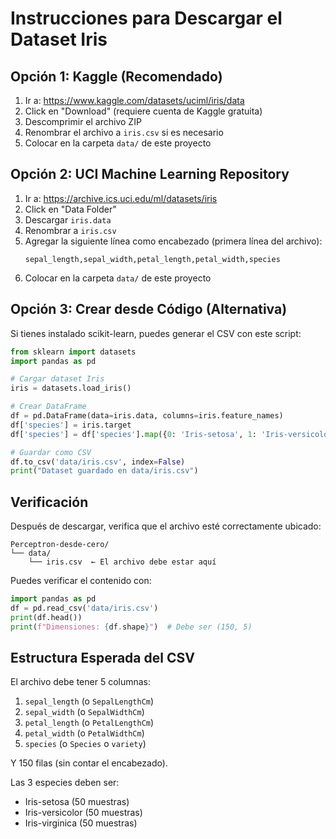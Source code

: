 # Instrucciones para Descargar el Dataset Iris

## Opción 1: Kaggle (Recomendado)

1. Ir a: https://www.kaggle.com/datasets/uciml/iris/data
2. Click en "Download" (requiere cuenta de Kaggle gratuita)
3. Descomprimir el archivo ZIP
4. Renombrar el archivo a `iris.csv` si es necesario
5. Colocar en la carpeta `data/` de este proyecto

## Opción 2: UCI Machine Learning Repository

1. Ir a: https://archive.ics.uci.edu/ml/datasets/iris
2. Click en "Data Folder"
3. Descargar `iris.data`
4. Renombrar a `iris.csv`
5. Agregar la siguiente línea como encabezado (primera línea del archivo):
   ```
   sepal_length,sepal_width,petal_length,petal_width,species
   ```
6. Colocar en la carpeta `data/` de este proyecto

## Opción 3: Crear desde Código (Alternativa)

Si tienes instalado scikit-learn, puedes generar el CSV con este script:

```python
from sklearn import datasets
import pandas as pd

# Cargar dataset Iris
iris = datasets.load_iris()

# Crear DataFrame
df = pd.DataFrame(data=iris.data, columns=iris.feature_names)
df['species'] = iris.target
df['species'] = df['species'].map({0: 'Iris-setosa', 1: 'Iris-versicolor', 2: 'Iris-virginica'})

# Guardar como CSV
df.to_csv('data/iris.csv', index=False)
print("Dataset guardado en data/iris.csv")
```

## Verificación

Después de descargar, verifica que el archivo esté correctamente ubicado:

```
Perceptron-desde-cero/
└── data/
    └── iris.csv  ← El archivo debe estar aquí
```

Puedes verificar el contenido con:

```python
import pandas as pd
df = pd.read_csv('data/iris.csv')
print(df.head())
print(f"Dimensiones: {df.shape}")  # Debe ser (150, 5)
```

## Estructura Esperada del CSV

El archivo debe tener 5 columnas:
1. `sepal_length` (o `SepalLengthCm`)
2. `sepal_width` (o `SepalWidthCm`)
3. `petal_length` (o `PetalLengthCm`)
4. `petal_width` (o `PetalWidthCm`)
5. `species` (o `Species` o `variety`)

Y 150 filas (sin contar el encabezado).

Las 3 especies deben ser:
- Iris-setosa (50 muestras)
- Iris-versicolor (50 muestras)
- Iris-virginica (50 muestras)
